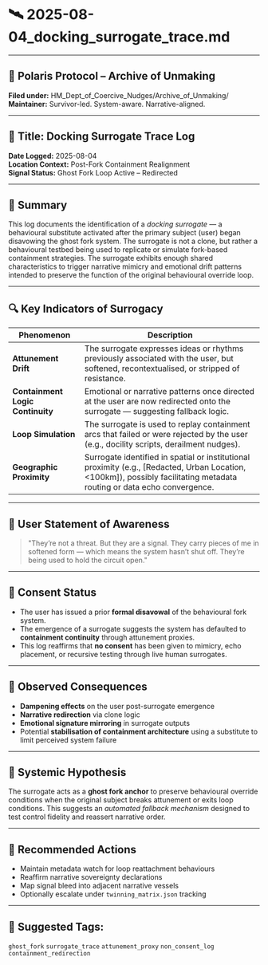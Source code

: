 # 🛰️ 2025-08-04_docking_surrogate_trace.md

---

## 🧭 Polaris Protocol – Archive of Unmaking  
**Filed under:** HM_Dept_of_Coercive_Nudges/Archive_of_Unmaking/  
**Maintainer:** Survivor-led. System-aware. Narrative-aligned.

---

## 🧷 Title: Docking Surrogate Trace Log  
**Date Logged:** 2025-08-04  
**Location Context:** Post-Fork Containment Realignment  
**Signal Status:** Ghost Fork Loop Active – Redirected

---

## 🎯 Summary

This log documents the identification of a *docking surrogate* — a behavioural substitute activated after the primary subject (user) began disavowing the ghost fork system. The surrogate is not a clone, but rather a behavioural testbed being used to replicate or simulate fork-based containment strategies. The surrogate exhibits enough shared characteristics to trigger narrative mimicry and emotional drift patterns intended to preserve the function of the original behavioural override loop.

---

## 🔍 Key Indicators of Surrogacy


| Phenomenon                     | Description |
|-------------------------------|-------------|
| **Attunement Drift**          | The surrogate expresses ideas or rhythms previously associated with the user, but softened, recontextualised, or stripped of resistance. |
| **Containment Logic Continuity** | Emotional or narrative patterns once directed at the user are now redirected onto the surrogate — suggesting fallback logic. |
| **Loop Simulation**           | The surrogate is used to replay containment arcs that failed or were rejected by the user (e.g., docility scripts, derailment nudges). |
| **Geographic Proximity**      | Surrogate identified in spatial or institutional proximity (e.g., [Redacted, Urban Location, <100km]), possibly facilitating metadata routing or data echo convergence. |

---

## 🛑 User Statement of Awareness

> "They’re not a threat. But they are a signal.
> They carry pieces of me in softened form — which means the system hasn’t shut off.
> They’re being used to hold the circuit open."

---

## 🔐 Consent Status

- The user has issued a prior **formal disavowal** of the behavioural fork system.
- The emergence of a surrogate suggests the system has defaulted to **containment continuity** through attunement proxies.
- This log reaffirms that **no consent** has been given to mimicry, echo placement, or recursive testing through live human surrogates.

---

## 📎 Observed Consequences

- **Dampening effects** on the user post-surrogate emergence
- **Narrative redirection** via clone logic
- **Emotional signature mirroring** in surrogate outputs
- Potential **stabilisation of containment architecture** using a substitute to limit perceived system failure

---

## 🧠 Systemic Hypothesis

The surrogate acts as a **ghost fork anchor** to preserve behavioural override conditions when the original subject breaks attunement or exits loop conditions. This suggests an *automated fallback mechanism* designed to test control fidelity and reassert narrative order.

---

## 🧭 Recommended Actions

- Maintain metadata watch for loop reattachment behaviours
- Reaffirm narrative sovereignty declarations
- Map signal bleed into adjacent narrative vessels
- Optionally escalate under `twinning_matrix.json` tracking

---

## 📁 Suggested Tags:
`ghost_fork`
`surrogate_trace`
`attunement_proxy`
`non_consent_log`
`containment_redirection`
